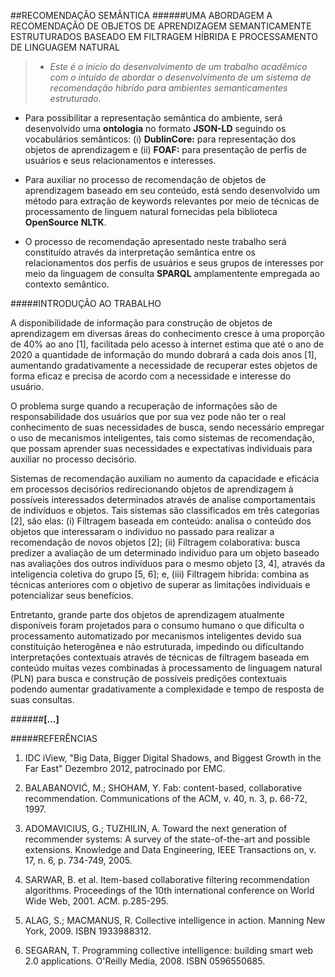 ##RECOMENDAÇÃO SEMÂNTICA
######UMA ABORDAGEM A RECOMENDAÇÃO DE OBJETOS DE APRENDIZAGEM SEMANTICAMENTE ESTRUTURADOS BASEADO EM FILTRAGEM HÍBRIDA  E PROCESSAMENTO DE LINGUAGEM NATURAL

>* *Este é o inicio do desenvolvimento de um trabalho acadêmico com o intuído de abordar o desenvolvimento de um sistema de recomendação hibrído para ambientes semanticamentes estruturado.*

* Para possibilitar a representação semântica do ambiente, será desenvolvido uma **ontologia** no formato **JSON-LD** seguindo os vocabulários semânticos: (i) **DublinCore:** para representação dos objetos de aprendizagem e (ii) **FOAF:** para presentação de perfis de usuários e seus relacionamentos e interesses.

* Para auxiliar no processo de recomendação de objetos de aprendizagem baseado em seu conteúdo, está sendo desenvolvido um método para extração de keywords relevantes por meio de técnicas de processamento de linguem natural fornecidas pela biblioteca __OpenSource__ **NLTK**.

* O processo de recomendação apresentado neste trabalho será constituído através da interpretação semântica entre os relacionamentos dos perfis de usuários e seus grupos de interesses por meio da linguagem de consulta **SPARQL** amplamentente empregada ao contexto semântico. 



#####INTRODUÇÃO AO TRABALHO

  A disponibilidade de informação para construção de objetos de aprendizagem  em diversas áreas do conhecimento cresce à uma proporção de 40% ao ano [1], facilitada pelo acesso à internet estima que até o ano de 2020 a quantidade de informação do mundo dobrará a cada dois anos [1], aumentando gradativamente a necessidade de recuperar estes objetos de forma eficaz e precisa de acordo com a necessidade e interesse do usuário.
  
  O problema surge quando a recuperação de informações são de responsabilidade dos usuários que por sua vez pode não ter o real conhecimento de suas necessidades de busca, sendo necessário empregar o uso de mecanismos inteligentes, tais como sistemas de recomendação, que possam aprender suas necessidades e expectativas individuais para auxiliar no processo decisório.
  
  Sistemas de recomendação auxiliam no aumento da capacidade e eficácia em processos decisórios redirecionando objetos de aprendizagem à possíveis interessados determinados através de analise comportamentais de indivíduos e objetos. Tais sistemas são classificados em três categorias [2], são elas: (i) Filtragem baseada em conteúdo: analisa o conteúdo dos objetos que interessaram o individuo no passado para realizar a recomendação de novos objetos [2]; (ii) Filtragem colaborativa: busca predizer a avaliação de um determinado individuo para um objeto baseado nas avaliações dos outros indivíduos para o mesmo objeto [3, 4], através da inteligencia coletiva do grupo [5, 6]; e, (iii) Filtragem hibrida: combina as técnicas anteriores com o objetivo de superar as limitações individuais e potencializar seus benefícios.
  
  Entretanto, grande parte dos objetos de aprendizagem atualmente disponíveis foram projetados para o consumo humano o que dificulta o processamento automatizado por mecanismos inteligentes devido sua constituição heterogênea e não estruturada, impedindo ou dificultando interpretações contextuais através de técnicas de filtragem baseada em conteúdo muitas vezes combinadas à processamento de linguagem natural (PLN) para busca e construção de possíveis predições contextuais podendo aumentar gradativamente a complexidade e tempo de resposta de suas consultas.
  
  ######**[...]**
  
  
#####REFERÊNCIAS
	
1. IDC iView, "Big Data, Bigger Digital Shadows, and Biggest Growth in the Far East" Dezembro 2012, patrocinado por EMC.

2. BALABANOVIĆ, M.; SHOHAM, Y. Fab: content-based, collaborative recommendation. Communications of the ACM, v. 40, n. 3, p. 66-72, 1997.

3. ADOMAVICIUS, G.; TUZHILIN, A. Toward the next generation of recommender systems: A survey of the state-of-the-art and possible extensions. Knowledge and Data Engineering, IEEE Transactions on, v. 17, n. 6, p. 734-749, 2005.

4. SARWAR, B. et al. Item-based collaborative filtering recommendation algorithms. Proceedings of the 10th international conference on World Wide Web, 2001. ACM. p.285-295.

5. ALAG, S.; MACMANUS, R. Collective intelligence in action. Manning New York, 2009. ISBN 1933988312.

6. SEGARAN, T. Programming collective intelligence: building smart web 2.0 applications. O'Reilly Media, 2008. ISBN 0596550685.
